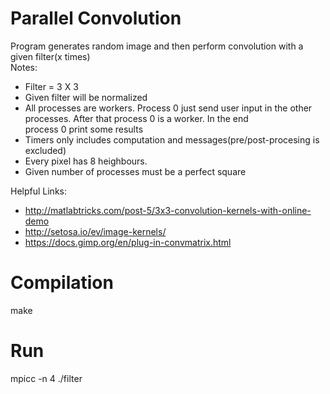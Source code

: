 # Parallel Convolution

Program generates random image and then perform convolution with a given filter(x times) <br /> 
Notes:
* Filter = 3 X 3
* Given filter will be normalized
* All processes are workers. Process 0 just send user input in the other processes. After that process 0 is a worker. In the end <br />
  process 0 print some results
* Timers only includes computation and messages(pre/post-procesing is excluded)
* Every pixel has 8 heighbours. 
* Given number of processes must be a perfect square

Helpful Links:
* http://matlabtricks.com/post-5/3x3-convolution-kernels-with-online-demo
* http://setosa.io/ev/image-kernels/
* https://docs.gimp.org/en/plug-in-convmatrix.html

# Compilation
make

# Run
mpicc -n 4 ./filter
